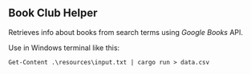 ## Book Club Helper

Retrieves info about books from search terms using _Google Books_ API.

Use in Windows terminal like this:

```
Get-Content .\resources\input.txt | cargo run > data.csv
```
